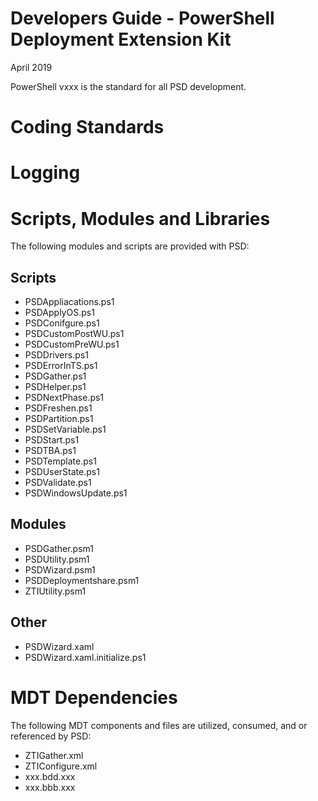 # Developers Guide - PowerShell Deployment Extension Kit
April 2019

PowerShell vxxx is the standard for all PSD development.

# Coding Standards

# Logging


# Scripts, Modules and Libraries
The following modules and scripts are provided with PSD:
## Scripts
- PSDAppliacations.ps1
- PSDApplyOS.ps1
- PSDConifgure.ps1
- PSDCustomPostWU.ps1
- PSDCustomPreWU.ps1
- PSDDrivers.ps1
- PSDErrorInTS.ps1
- PSDGather.ps1
- PSDHelper.ps1
- PSDNextPhase.ps1
- PSDFreshen.ps1
- PSDPartition.ps1
- PSDSetVariable.ps1
- PSDStart.ps1
- PSDTBA.ps1
- PSDTemplate.ps1
- PSDUserState.ps1
- PSDValidate.ps1
- PSDWindowsUpdate.ps1

## Modules
- PSDGather.psm1
- PSDUtility.psm1
- PSDWizard.psm1
- PSDDeploymentshare.psm1
- ZTIUtility.psm1

## Other
- PSDWizard.xaml
- PSDWizard.xaml.initialize.ps1

# MDT Dependencies
The following MDT components and files are utilized, consumed, and or referenced by PSD:
- ZTIGather.xml
- ZTIConfigure.xml
- xxx.bdd.xxx
- xxx.bbb.xxx
